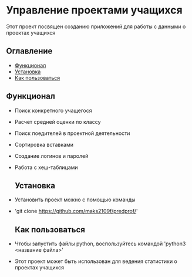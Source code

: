 # Управление проектами учащихся
Этот проект посвящен созданию приложений для работы с данными о проектах учащихся 

## Оглавление
- [Функционал](#функционал)
- [Установка](#установка)
- [Как пользоваться](#как-пользоваться)

## Функционал
- Поиск конкретного учащегося
- Расчет средней оценки по классу
- Поиск поедителей в проектной деятельности
- Сортировка вставками
- Создание логинов и паролей
- Работа с хеш-таблицами

  ## Установка
- Установить проект можно с помощью команды
- 'git clone https://github.com/maks2109f/predprof/'

  ## Как пользоваться
- Чтобы запустить файлы python, воспользуйтесь командой
 'python3 <название файла>'
- Этот проект может быть использован для ведения статистики о проектах учащихся

